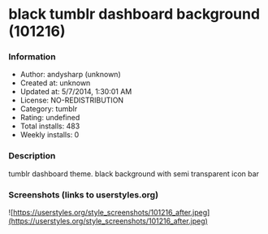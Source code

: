 # black tumblr dashboard background (101216)

### Information
- Author: andysharp (unknown)
- Created at: unknown
- Updated at: 5/7/2014, 1:30:01 AM
- License: NO-REDISTRIBUTION
- Category: tumblr
- Rating: undefined
- Total installs: 483
- Weekly installs: 0


### Description
tumblr dashboard theme. black background with semi transparent icon bar


### Screenshots (links to userstyles.org)
![https://userstyles.org/style_screenshots/101216_after.jpeg](https://userstyles.org/style_screenshots/101216_after.jpeg)



